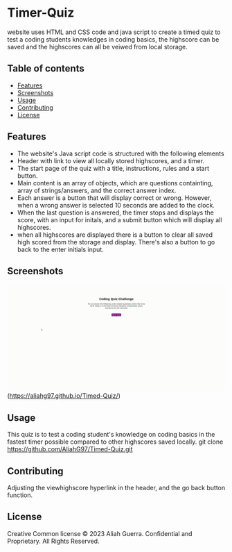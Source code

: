 # Timer-Quiz
website uses HTML and CSS code and java script to create a timed quiz to test a coding students knowledges in coding basics, the highscore can be saved and the highscores can all be veiwed from local storage.

## Table of contents
- [Features](#features)
- [Screenshots](#screenshots)
- [Usage](#usage)
- [Contributing](#contributing)
- [License](#license)

## Features
- The website's Java script code is structured with the following elements
- Header with link to view all locally stored highscores, and a timer.
- The start page of the quiz with a title, instructions, rules and a start button.
- Main content is an array of objects, which are questions containting, array of strings/answers, and the correct answer index.
- Each answer is a button that will display correct or wrong. However, when a wrong answer is selected 10 seconds are added to the clock.
- When the last question is answered, the timer stops and displays the score, with an input for initals, and a submit button which will display all highscores.
- when all highscores are displayed there is a button to clear all saved high scored from the storage and display. There's also a button to go back to the enter initials input.

## Screenshots
![Timer Screenshot](./assets/Images/Timed-Quiz_Screenshot.gif) (https://aliahg97.github.io/Timed-Quiz/)

## Usage 
This quiz is to test a coding student's knowledge on coding basics in the fastest timer possible compared to other highscores saved locally.
git clone https://github.com/AliahG97/Timed-Quiz.git

## Contributing
Adjusting the viewhighscore hyperlink in the header, and the go back button function.

## License
Creative Common license
© 2023 Aliah Guerra. Confidential and Proprietary. All Rights Reserved.








